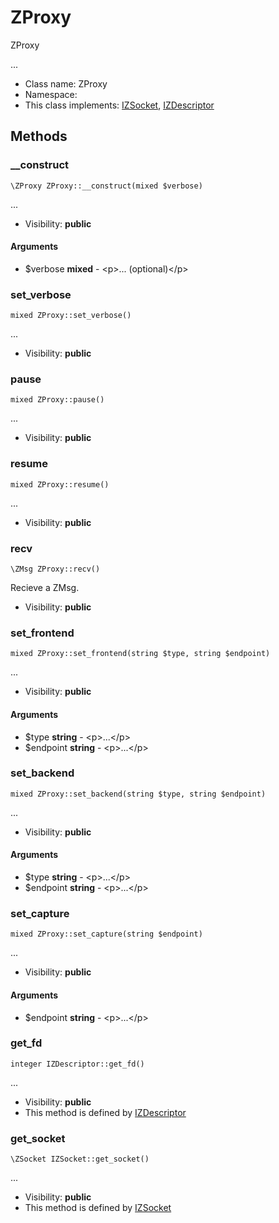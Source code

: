 ZProxy
===============

ZProxy

...


* Class name: ZProxy
* Namespace: 
* This class implements: [IZSocket](IZSocket.md), [IZDescriptor](IZDescriptor.md)






Methods
-------


### __construct

    \ZProxy ZProxy::__construct(mixed $verbose)



...

* Visibility: **public**


#### Arguments
* $verbose **mixed** - &lt;p&gt;... (optional)&lt;/p&gt;



### set_verbose

    mixed ZProxy::set_verbose()



...

* Visibility: **public**




### pause

    mixed ZProxy::pause()



...

* Visibility: **public**




### resume

    mixed ZProxy::resume()



...

* Visibility: **public**




### recv

    \ZMsg ZProxy::recv()

Recieve a ZMsg.



* Visibility: **public**




### set_frontend

    mixed ZProxy::set_frontend(string $type, string $endpoint)



...

* Visibility: **public**


#### Arguments
* $type **string** - &lt;p&gt;...&lt;/p&gt;
* $endpoint **string** - &lt;p&gt;...&lt;/p&gt;



### set_backend

    mixed ZProxy::set_backend(string $type, string $endpoint)



...

* Visibility: **public**


#### Arguments
* $type **string** - &lt;p&gt;...&lt;/p&gt;
* $endpoint **string** - &lt;p&gt;...&lt;/p&gt;



### set_capture

    mixed ZProxy::set_capture(string $endpoint)



...

* Visibility: **public**


#### Arguments
* $endpoint **string** - &lt;p&gt;...&lt;/p&gt;



### get_fd

    integer IZDescriptor::get_fd()



...

* Visibility: **public**
* This method is defined by [IZDescriptor](IZDescriptor.md)




### get_socket

    \ZSocket IZSocket::get_socket()



...

* Visibility: **public**
* This method is defined by [IZSocket](IZSocket.md)



